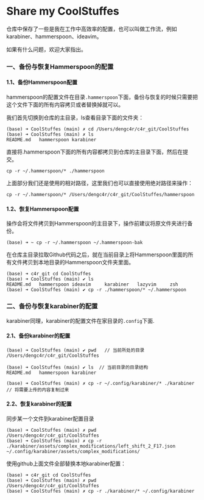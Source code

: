 # Share my CoolStuffes
仓库中保存了一些是我在工作中高效率的配置，也可以叫做工作流，例如karabiner、hammerspoon、ideavim。

如果有什么问题，欢迎大家指出。

### 一、备份与恢复Hammerspoon的配置

#### 1.1、备份Hammerspoon配置

hammerspoon的配置文件在目录`.hammerspoon`下面，备份与恢复的时候只需要把这个文件下面的所有内容拷贝或者替换掉就可以。

我们首先切换到仓库的主目录，ls查看目录下面的文件夹：

```shell
(base) ➜ CoolStuffes (main) ✗ cd /Users/dengc4r/c4r_git/CoolStuffes
(base) ➜ CoolStuffes (main) ✗ ls
README.md   hammerspoon karabiner
```

直接将.hammerspoon下面的所有内容都拷贝到仓库的主目录下面，然后在提交。

```shell
cp -r ~/.hammerspoon/* ./hammerspoon
```

上面部分我们还是使用的相对路径，这里我们也可以直接使用绝对路径来操作：

```shell
cp -r ~/.hammerspoon/* /Users/dengc4r/c4r_git/CoolStuffes/hammerspoon
```

#### 1.2、恢复Hammerspoon配置

操作会将文件拷贝到Hammerspoon的主目录下，操作前建议将原文件夹进行备份。

```shell
(base) ➜ ~ cp -r ~/.hammerspoon ~/.hammerspoon-bak
```

在仓库主目录拉取Github代码之后，就在当前目录上将Hammerspoon里面的所有文件拷贝到本地目录的Hammerspoon文件夹里面。

```shell
(base) ➜ c4r_git cd CoolStuffes
(base) ➜ CoolStuffes (main) ✔ ls
README.md   hammerspoon ideavim     karabiner   lazyvim     zsh
(base) ➜ CoolStuffes (main) ✔ cp -r ./hammerspoon/* ~/.hammerspoon
```

### 二、备份与恢复karabiner的配置

karabiner同理，karabiner的配置文件在家目录的`.config`下面.

#### 2.1、备份karabiner的配置

```shell
(base) ➜ CoolStuffes (main) ✔ pwd   // 当前所处的目录
/Users/dengc4r/c4r_git/CoolStuffes

(base) ➜ CoolStuffes (main) ✔ ls  // 当前目录的目录结构
README.md   hammerspoon karabiner  

(base) ➜ CoolStuffes (main) ✗ cp -r ~/.config/karabiner/* ./karabiner  // 将需要上传的内容复制过来
```

#### 2.2、恢复karabiner的配置

同步某一个文件到karabiner配置目录

```shell
(base) ➜ CoolStuffes (main) ✗ pwd
/Users/dengc4r/c4r_git/CoolStuffes
(base) ➜ CoolStuffes (main) ✗ cp -r ./karabiner/assets/complex_modifications/left_shift_2_F17.json ~/.config/karabiner/assets/complex_modifications/
```

使用github上面文件全部替换本地karabiner配置：

```shell
(base) ➜ c4r_git cd CoolStuffes
(base) ➜ CoolStuffes (main) ✗ pwd
/Users/dengc4r/c4r_git/CoolStuffes
(base) ➜ CoolStuffes (main) ✗ cp -r ./karabiner/* ~/.config/karabiner
```

